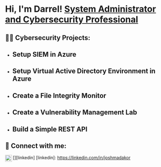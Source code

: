 <h1>Hi, I'm Darrel! <a href="https://www.linkedin.com/in/darrelwallace/">System Administrator and Cybersecurity Professional</a>

<h2>👨‍💻 Cybersecurity Projects:</h2>

- <b>Setup SIEM in Azure</b>
  - 
- <b>Setup Virtual Active Directory Environment in Azure</b>
  - 
- <b>Create a File Integrity Monitor</b>
  - 
- <b>Create a Vulnerability Management Lab</b>
  - 
- <b>Build a Simple REST API</b>
  -



<h2> 🤳 Connect with me:</h2>

[<img align="left" alt="JoshMadakor | LinkedIn" width="22px" src="https://cdn.jsdelivr.net/npm/simple-icons@v3/icons/linkedin.svg" />][linkedin]
[linkedin]: https://linkedin.com/in/joshmadakor

<!--
**joshmadakor1/joshmadakor1** is a ✨ _special_ ✨ repository because its `README.md` (this file) appears on your GitHub profile.

Here are some ideas to get you started:

- 🔭 I’m currently working on ...
- 🌱 I’m currently learning ...
- 👯 I’m looking to collaborate on ...
- 🤔 I’m looking for help with ...
- 💬 Ask me about ...
- 📫 How to reach me: ...
- 😄 Pronouns: ...
- ⚡ Fun fact: ...
-->
